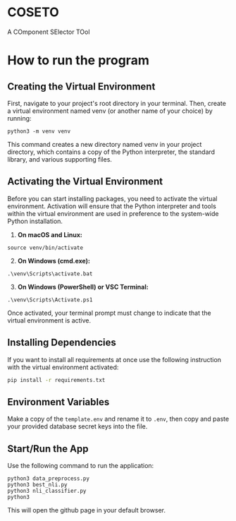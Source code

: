 # COSETO
A COmponent SElector TOol

# How to run the program

## Creating the Virtual Environment
First, navigate to your project's root directory in your terminal. Then, create a virtual environment named venv (or another name of your choice) by running:

```
python3 -m venv venv
```

This command creates a new directory named venv in your project directory, which contains a copy of the Python interpreter, the standard library, and various supporting files.

## Activating the Virtual Environment
Before you can start installing packages, you need to activate the virtual environment. 
Activation will ensure that the Python interpreter and tools within the virtual environment are used in preference to the system-wide Python installation.

1. **On macOS and Linux:**

```
source venv/bin/activate
```

2. **On Windows (cmd.exe):**

```
.\venv\Scripts\activate.bat
```

3. **On Windows (PowerShell) or VSC Terminal:**

```
.\venv\Scripts\Activate.ps1
```

Once activated, your terminal prompt must change to indicate that the virtual environment is active.

## Installing Dependencies

If you want to install all requirements at once use the following instruction with the virtual environment activated:

```bash
pip install -r requirements.txt
```

## Environment Variables
Make a copy of the `template.env` and rename it to `.env`, then copy and paste your provided database secret keys into the file.


## Start/Run the App
Use the following command to run the application:
```
python3 data_preprocess.py
python3 best_nli.py
python3 nli_classifier.py
python3 
```

This will open the github page in your default browser.

